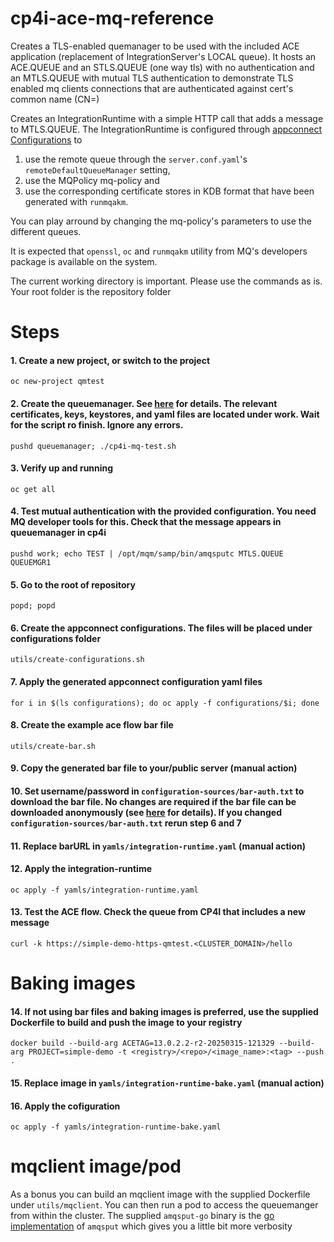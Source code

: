 # cp4i-ace-mq-reference
Creates a TLS-enabled quemanager to be used with the included ACE application (replacement of IntegrationServer's LOCAL queue). It hosts an ACE.QUEUE and an STLS.QUEUE (one way tls) with no authentication and an MTLS.QUEUE with mutual TLS authentication to demonstrate TLS enabled mq clients connections that are authenticated against cert's common name (CN=)

Creates an IntegrationRuntime with a simple HTTP call that adds a message to MTLS.QUEUE. The IntegrationRuntime is configured through [appconnect Configurations](https://www.ibm.com/docs/en/app-connect/13.0?topic=reference-configuration-types) to
1. use the remote queue through the `server.conf.yaml`'s `remoteDefaultQueueManager` setting, 
2. use the MQPolicy mq-policy and
3. use the corresponding certificate stores in KDB format that have been generated with `runmqakm`.

You can play arround by changing the mq-policy's parameters to use the different queues.

It is expected that `openssl`, `oc` and `runmqakm` utility from MQ's developers package is available on the system.

The current working directory is important. Please use the commands as is. Your root folder is the repository folder

# Steps
#### 1. Create a new project, or switch to the project
`oc new-project qmtest` 
		
#### 2. Create the queuemanager. See [here](queuemanager/README.md) for details. The relevant certificates, keys, keystores, and yaml files are located under work. Wait for the script ro finish. Ignore any errors.
`pushd queuemanager; ./cp4i-mq-test.sh`

#### 3. Verify up and running
`oc get all`

#### 4. Test mutual authentication with the provided configuration. You need MQ developer tools for this. Check that the message appears in queuemanager in cp4i
`pushd work; echo TEST | /opt/mqm/samp/bin/amqsputc MTLS.QUEUE QUEUEMGR1`

#### 5. Go to the root of repository
`popd; popd`

#### 6. Create the appconnect configurations. The files will be placed under configurations folder
`utils/create-configurations.sh`

#### 7. Apply the generated appconnect configuration yaml files
`for i in $(ls configurations); do oc apply -f configurations/$i; done`

#### 8. Create the example ace flow bar file
`utils/create-bar.sh`

#### 9. Copy the generated bar file to your/public server (manual action)

#### 10. Set username/password in `configuration-sources/bar-auth.txt` to download the bar file. No changes are required if the bar file can be downloaded anonymously (see [here](https://www.ibm.com/docs/en/app-connect/13.0?topic=types-barauth-type) for details). If you changed `configuration-sources/bar-auth.txt` rerun step 6 and 7

#### 11. Replace barURL in `yamls/integration-runtime.yaml` (manual action)

#### 12. Apply the integration-runtime
`oc apply -f yamls/integration-runtime.yaml`

#### 13. Test the ACE flow. Check the queue from CP4I that includes a new message
`curl -k https://simple-demo-https-qmtest.<CLUSTER_DOMAIN>/hello`

# Baking images
#### 14. If not using bar files and baking images is preferred, use the supplied Dockerfile to build and push the image to your registry
`docker build --build-arg ACETAG=13.0.2.2-r2-20250315-121329 --build-arg PROJECT=simple-demo -t <registry>/<repo>/<image_name>:<tag> --push .`

#### 15. Replace image in `yamls/integration-runtime-bake.yaml` (manual action)

#### 16. Apply the cofiguration
`oc apply -f yamls/integration-runtime-bake.yaml`

# mqclient image/pod
As a bonus you can build an mqclient image with the supplied Dockerfile under `utils/mqclient`. You can then run a pod to access the queuemanger from within the cluster. The supplied `amqsput-go` binary is the [go implementation](https://github.com/ibm-messaging/mq-golang) of `amqsput`  which gives you a little bit more verbosity

